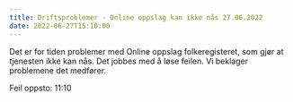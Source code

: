 ```yaml
---
title: Driftsproblemer - Online oppslag kan ikke nås 27.06.2022
date: 2022-06-27T15:10:00
---
```

Det er for tiden problemer med Online oppslag folkeregisteret, som gjør at tjenesten ikke kan nås.
Det jobbes med å løse feilen.
Vi beklager problemene det medfører.


Feil oppsto: 11:10
